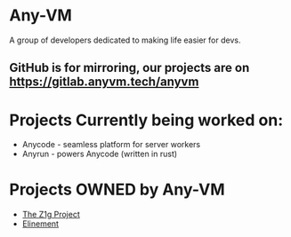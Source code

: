 # Any-VM
A group of developers dedicated to making life easier for devs.

## **GitHub is for mirroring, our projects are on https://gitlab.anyvm.tech/anyvm**

# Projects Currently being worked on:
+ Anycode - seamless platform for server workers
+ Anyrun - powers Anycode (written in rust)

# Projects OWNED by Any-VM
+ [The Z1g Project](https://github.com/z1g-project)
+ [Elinement](https://github.com/Elinement)
